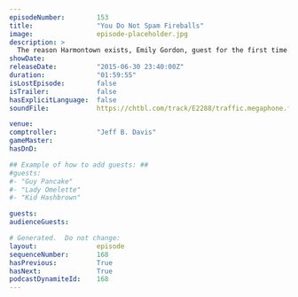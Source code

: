 ```yaml
---
episodeNumber:        153
title:                "You Do Not Spam Fireballs"
image:                episode-placeholder.jpg
description: >
  The reason Harmontown exists, Emily Gordon, guest for the first time. Kumail drops in, feminists are responsible for 99.9% of blowjobs and sperm is like a slushy. Watch the video at harmontown.com/live! Become a member!
showDate:             
releaseDate:          "2015-06-30 23:40:00Z"
duration:             "01:59:55"
isLostEpisode:        false
isTrailer:            false
hasExplicitLanguage:  false
soundFile:            https://chtbl.com/track/E2288/traffic.megaphone.fm/STA3828999804.mp3?updated=1561588624

venue:                
comptroller:          "Jeff B. Davis"
gameMaster:           
hasDnD:               

## Example of how to add guests: ##
#guests:
#- "Guy Pancake"
#- "Lady Omelette"
#- "Kid Hashbrown"

guests:
audienceGuests:

# Generated.  Do not change:
layout:               episode
sequenceNumber:       168
hasPrevious:          True
hasNext:              True
podcastDynamiteId:    168
---
```


<!-- The episode description will be rendered here -->
<!-- Add your content below here -->

